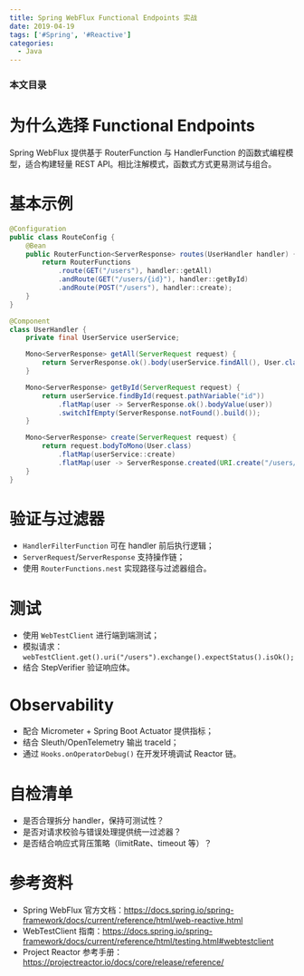 ```yaml
---
title: Spring WebFlux Functional Endpoints 实战
date: 2019-04-19
tags: ['#Spring', '#Reactive']
categories:
  - Java
---
```


### 本文目录
<!-- toc -->

# 为什么选择 Functional Endpoints
Spring WebFlux 提供基于 RouterFunction 与 HandlerFunction 的函数式编程模型，适合构建轻量 REST API。相比注解模式，函数式方式更易测试与组合。

# 基本示例
```java
@Configuration
public class RouteConfig {
    @Bean
    public RouterFunction<ServerResponse> routes(UserHandler handler) {
        return RouterFunctions
            .route(GET("/users"), handler::getAll)
            .andRoute(GET("/users/{id}"), handler::getById)
            .andRoute(POST("/users"), handler::create);
    }
}

@Component
class UserHandler {
    private final UserService userService;

    Mono<ServerResponse> getAll(ServerRequest request) {
        return ServerResponse.ok().body(userService.findAll(), User.class);
    }

    Mono<ServerResponse> getById(ServerRequest request) {
        return userService.findById(request.pathVariable("id"))
            .flatMap(user -> ServerResponse.ok().bodyValue(user))
            .switchIfEmpty(ServerResponse.notFound().build());
    }

    Mono<ServerResponse> create(ServerRequest request) {
        return request.bodyToMono(User.class)
            .flatMap(userService::create)
            .flatMap(user -> ServerResponse.created(URI.create("/users/" + user.getId())).bodyValue(user));
    }
}
```

# 验证与过滤器
- `HandlerFilterFunction` 可在 handler 前后执行逻辑；
- `ServerRequest`/`ServerResponse` 支持操作链；
- 使用 `RouterFunctions.nest` 实现路径与过滤器组合。

# 测试
- 使用 `WebTestClient` 进行端到端测试；
- 模拟请求：`webTestClient.get().uri("/users").exchange().expectStatus().isOk();`
- 结合 StepVerifier 验证响应体。

# Observability
- 配合 Micrometer + Spring Boot Actuator 提供指标；
- 结合 Sleuth/OpenTelemetry 输出 traceId；
- 通过 `Hooks.onOperatorDebug()` 在开发环境调试 Reactor 链。

# 自检清单
- 是否合理拆分 handler，保持可测试性？
- 是否对请求校验与错误处理提供统一过滤器？
- 是否结合响应式背压策略（limitRate、timeout 等）？

# 参考资料
- Spring WebFlux 官方文档：https://docs.spring.io/spring-framework/docs/current/reference/html/web-reactive.html
- WebTestClient 指南：https://docs.spring.io/spring-framework/docs/current/reference/html/testing.html#webtestclient
- Project Reactor 参考手册：https://projectreactor.io/docs/core/release/reference/
